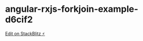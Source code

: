 # angular-rxjs-forkjoin-example-d6cif2

[Edit on StackBlitz ⚡️](https://stackblitz.com/edit/angular-rxjs-forkjoin-example-d6cif2)